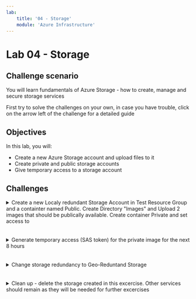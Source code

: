 ```yaml
---
lab:
    title: '04 - Storage'
    module: 'Azure Infrastructure'
---
```


# Lab 04 - Storage

## Challenge scenario

You will learn fundamentals of Azure Storage - how to create, manage and secure storage services

First try to solve the challenges on your own, in case you have trouble, click on the arrow left of the challenge for a detailed guide

## Objectives

In this lab, you will:

+ Create a new Azure Storage account and upload files to it
+ Create private and public storage accounts
+ Give temporary access to a storage account


## Challenges



<details>
  <summary markdown="span">Create a new Localy redundant Storage Account in Test Resource Group and a containter named Public. Create Directory "Images" and Upload 2 images that should be publically available. Create container Private and set access to </summary>


1. Sign in to the [**Azure portal**](http://portal.azure.com).

1. In the Azure portal, search for and select **Storage Accounts** and click Create
1. Select Test Resource group, a globally unique name, and choose LRS for redundancy
1. Click Review+Create and wait for deployment. click go to resource

    ![image](../Images/04_01.png)

1. Select Storage Browser, blob containters and Add container. Name it "public" and select Public access level to Blob

    ![image](../Images/04_02.png)

1. Select Add directory and name it images
1. Select Upload to drag and drop 2 images from your machine.
1. Select the image you uploaded and copy URL

    ![image](../Images/04_03.png)
    ![image](../Images/04_04.png)
    ![image](../Images/04_05.png)

1. Open in private browsing and navigate to the url
1. Repeat the process to add container Private, with the access set to privte. Upload an image and copy URL

    ![image](../Images/04_06.png)
    ![image](../Images/04_07.png)

1. In private browser should not have access

    ![image](../Images/04_08.png)



</details>
<br/><br/>

<details>
  <summary markdown="span">Generate temporary access (SAS token) for the private image for the next 8 hours</summary>

1. Select your storage account
1. Select "Containers" under Data storage in left menu and select "private" container
1. Select image you uploaded
1. Click Generate SAS
1. Click Generate SAS token and URL. Copy and test generated URL

    ![image](../Images/04_10.png)
    ![image](../Images/04_11.png)

</details>
<br/><br/>

<details>
  <summary markdown="span">Change storage redundancy to Geo-Reduntand Storage</summary>

1. Select your storage account
1. Select "Redundancy" under Data management
1. Change Redudnacy to GRS and click Save

    ![image](../Images/04_12.png)

1. Observe the new copy of the data in West Europe

    ![image](../Images/04_13.png)

</details>
<br/><br/>

<details>
  <summary markdown="span">Clean up - delete the storage created in this excercise. Other services should remain as they will be needed for further excercises</summary>

1. Select your storage account
1. Select Delete in the top menu
1. Type the name to delete the Storage accound and all underlying objects. Confirm delete


    ![image](../Images/04_14.png)

</details>
<br/><br/>
